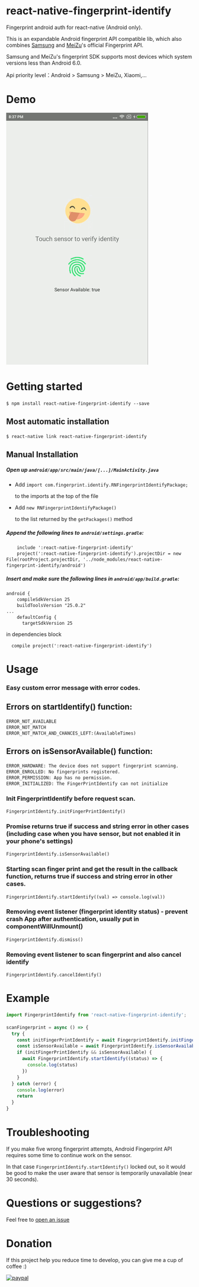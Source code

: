 # react-native-fingerprint-identify

Fingerprint android auth for react-native (Android only).

This is an expandable Android fingerprint API compatible lib, which also combines [Samsung](http://developer.samsung.com/galaxy/pass#) and [MeiZu](http://open-wiki.flyme.cn/index.php?title=%E6%8C%87%E7%BA%B9%E8%AF%86%E5%88%ABAPI)'s official Fingerprint API.

Samsung and MeiZu's fingerprint SDK supports most devices which system versions less than Android 6.0.

Api priority level：Android > Samsung > MeiZu, Xiaomi,...

# Demo


![](./demo.gif)



# Getting started

`$ npm install react-native-fingerprint-identify --save`

## Most automatic installation

`$ react-native link react-native-fingerprint-identify`

## Manual Installation


##### Open up `android/app/src/main/java/[...]/MainActivity.java`


  + Add `import com.fingerprint.identify.RNFingerprintIdentifyPackage;`

    to the imports at the top of the file


  + Add `new RNFingerprintIdentifyPackage()`

    to the list returned by the `getPackages()` method

##### Append the following lines to `android/settings.gradle`:
```  	
  	include ':react-native-fingerprint-identify'
  	project(':react-native-fingerprint-identify').projectDir = new File(rootProject.projectDir, '../node_modules/react-native-fingerprint-identify/android')
```

##### Insert and make sure the following lines in `android/app/build.gradle`:

```
android {
    compileSdkVersion 25
    buildToolsVersion "25.0.2"
...
    defaultConfig {
      targetSdkVersion 25

```


in dependencies block
```
  compile project(':react-native-fingerprint-identify')
```  	


# Usage

### Easy custom error message with error codes. ###

## Errors on startIdentify() function:
```
ERROR_NOT_AVAILABLE
ERROR_NOT_MATCH
ERROR_NOT_MATCH_AND_CHANCES_LEFT:(AvailableTimes)
```

## Errors on isSensorAvailable() function:
```
ERROR_HARDWARE: The device does not support fingerprint scanning.
ERROR_ENROLLED: No fingerprints registered.
ERROR_PERMISSION: App has no permission.
ERROR_INITIALIZED: The FingerPrintIdentify can not initialize
```


### Init FingerprintIdentify before request scan. ###
```
FingerprintIdentify.initFingerPrintIdentify()
```


### Promise returns true if success and string error in other cases (including case when you have sensor, but not enabled it in your phone's settings) ###
```
FingerprintIdentify.isSensorAvailable()
```


### Starting scan finger print and get the result in the callback function, returns true if success and string error in other cases. ###
```
FingerprintIdentify.startIdentify((val) => console.log(val))
```


### Removing event listener (fingerprint identity status) - prevent crash App after authentication, usually put in componentWillUnmount() ###
```
FingerprintIdentify.dismiss()
```


### Removing event listener to scan fingerprint and also cancel identify ###
```
FingerprintIdentify.cancelIdentify()
```


# Example

```javascript
import FingerprintIdentify from 'react-native-fingerprint-identify';

scanFingerprint = async () => {
  try {
    const initFingerPrintIdentify = await FingerprintIdentify.initFingerPrintIdentify()
    const isSensorAvailable = await FingerprintIdentify.isSensorAvailable()
    if (initFingerPrintIdentify && isSensorAvailable) {
      await FingerprintIdentify.startIdentify((status) => {
        console.log(status)
      })
    }
  } catch (error) {
    console.log(error)
    return
  }
}


```

# Troubleshooting

If you make five wrong fingerprint attempts, Android Fingerprint API requires some time to continue work on the sensor.

In that case `FingerprintIdentify.startIdentify()` locked out, so it would be good to make the user aware that sensor is temporarily unavailable (near 30 seconds).


# Questions or suggestions?

Feel free to [open an issue](https://github.com/williamtran29/react-native-fingerprint-identify/issues)

# Donation
If this project help you reduce time to develop, you can give me a cup of coffee :)

[![paypal](https://www.paypalobjects.com/en_US/i/btn/btn_donateCC_LG.gif)](https://www.paypal.com/cgi-bin/webscr?cmd=_s-xclick&hosted_button_id=5A4DTX8DE85VN)
